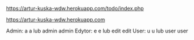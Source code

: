 https://artur-kuska-wdw.herokuapp.com/todo/index.php

https://artur-kuska-wdw.herokuapp.com

Admin: a  a lub   admin admin
Edytor: e e lub   edit  edit
User:  u  u   lub user  user
